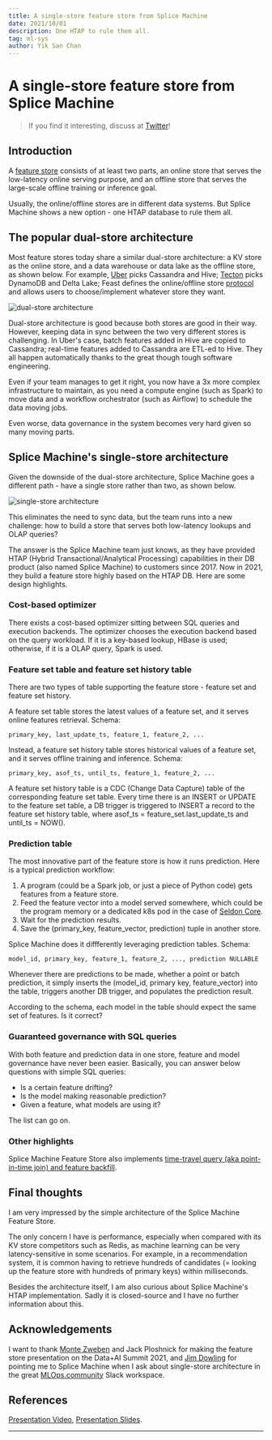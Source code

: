 ```yaml
---
title: A single-store feature store from Splice Machine
date: 2021/10/01
description: One HTAP to rule them all.
tag: ml-sys
author: Yik San Chan
---
```


# A single-store feature store from Splice Machine

> If you find it interesting, discuss at [Twitter]()! 

## Introduction

A [feature store](https://www.tecton.ai/blog/what-is-a-feature-store/) consists of at least two parts, an online store that serves the low-latency online serving purpose, and an offline store that serves the large-scale offline training or inference goal.

Usually, the online/offline stores are in different data systems. But Splice Machine shows a new option - one HTAP database to rule them all.

## The popular dual-store architecture

Most feature stores today share a similar dual-store architecture: a KV store as the online store, and a data warehouse or data lake as the offline store, as shown below. For example, [Uber](https://eng.uber.com/michelangelo-machine-learning-platform/) picks Cassandra and Hive; [Tecton](https://docs.tecton.ai/v2/architecture_overview.html) picks DynamoDB and Delta Lake; Feast defines the online/offline store [protocol](https://docs.feast.dev/getting-started/architecture-and-components/provider) and allows users to choose/implement whatever store they want.

![dual-store architecture](/images/splice-machine-feature-store/dual-store.svg)

Dual-store architecture is good because both stores are good in their way. However, keeping data in sync between the two very different stores is challenging. In Uber's case, batch features added in Hive are copied to Cassandra; real-time features added to Cassandra are ETL-ed to Hive. They all happen automatically thanks to the great though tough software engineering.

Even if your team manages to get it right, you now have a 3x more complex infrastructure to maintain, as you need a compute engine (such as Spark) to move data and a workflow orchestrator (such as Airflow) to schedule the data moving jobs.

Even worse, data governance in the system becomes very hard given so many moving parts.

## Splice Machine's single-store architecture

Given the downside of the dual-store architecture, Splice Machine goes a different path - have a single store rather than two, as shown below.

![single-store architecture](/images/splice-machine-feature-store/single-store.svg)

This eliminates the need to sync data, but the team runs into a new challenge: how to build a store that serves both low-latency lookups and OLAP queries?

The answer is the Splice Machine team just knows, as they have provided HTAP (Hybrid Transactional/Analytical Processing) capabilities in their DB product (also named Splice Machine) to customers since 2017. Now in 2021, they build a feature store highly based on the HTAP DB. Here are some design highlights.

### Cost-based optimizer

There exists a cost-based optimizer sitting between SQL queries and execution backends. The optimizer chooses the execution backend based on the query workload. If it is a key-based lookup, HBase is used; otherwise, if it is a OLAP query, Spark is used.

### Feature set table and feature set history table

There are two types of table supporting the feature store - feature set and feature set history.

A feature set table stores the latest values of a feature set, and it serves online features retrieval. Schema:

```
primary_key, last_update_ts, feature_1, feature_2, ...
```

Instead, a feature set history table stores historical values of a feature set, and it serves offline training and inference. Schema:

```
primary_key, asof_ts, until_ts, feature_1, feature_2, ...
```

A feature set history table is a CDC (Change Data Capture) table of the corresponding feature set table. Every time there is an INSERT or UPDATE to the feature set table, a DB trigger is triggered to INSERT a record to the feature set history table, where asof_ts = feature_set.last_update_ts and until_ts = NOW().

### Prediction table

The most innovative part of the feature store is how it runs prediction. Here is a typical prediction workflow:

1. A program (could be a Spark job, or just a piece of Python code) gets features from a feature store.
2. Feed the feature vector into a model served somewhere, which could be the program memory or a dedicated k8s pod in the case of [Seldon Core](https://docs.seldon.io/projects/seldon-core/en/stable).
3. Wait for the prediction results.
4. Save the (primary_key, feature_vector, prediction) tuple in another store.

Splice Machine does it diffferently leveraging prediction tables. Schema:

```
model_id, primary_key, feature_1, feature_2, ..., prediction NULLABLE
```

Whenever there are predictions to be made, whether a point or batch prediction, it simply inserts the (model_id, primary key, feature_vector) into the table, triggers another DB trigger, and populates the prediction result.

According to the schema, each model in the table should expect the same set of features. Is it correct?

### Guaranteed governance with SQL queries

With both feature and prediction data in one store, feature and model governance have never been easier. Basically, you can answer below questions with simple SQL queries:

- Is a certain feature drifting?
- Is the model making reasonable prediction?
- Given a feature, what models are using it?

The list can go on.

### Other highlights

Splice Machine Feature Store also implements [time-travel query (aka point-in-time join) and feature backfill](https://www.tecton.ai/blog/time-travel-in-ml/).

## Final thoughts

I am very impressed by the simple architecture of the Splice Machine Feature Store.

The only concern I have is performance, especially when compared with its KV store competitors such as Redis, as machine learning can be very latency-sensitive in some scenarios. For example, in a recommendation system, it is common having to retrieve hundreds of candidates (= looking up the feature store with hundreds of primary keys) within milliseconds.

Besides the architecture itself, I am also curious about Splice Machine's HTAP implementation. Sadly it is closed-source and I have no further information about this.

## Acknowledgements

I want to thank [Monte Zweben](https://twitter.com/mzweben) and Jack Ploshnick for making the feature store presentation on the Data+AI Summit 2021, and [Jim Dowling](https://twitter.com/jim_dowling) for pointing me to Splice Machine when I ask about single-store architecture in the great [MLOps.community](http://MLOps.community) Slack workspace.

## References

[Presentation Video](https://databricks.com/session_na21/unified-mlops-feature-stores-model-deployment),
[Presentation Slides](https://www.slideshare.net/databricks/unified-mlops-feature-stores-model-deployment).

---
